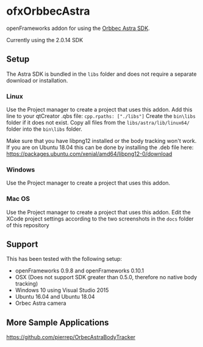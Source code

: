 # ofxOrbbecAstra

openFrameworks addon for using the [Orbbec Astra SDK](https://orbbec3d.com/develop/). 

Currently using the 2.0.14 SDK

## Setup

The Astra SDK is bundled in the `libs` folder and does not require a separate download or installation.

### Linux
Use the Project manager to create a project that uses this addon.
Add this line to your qtCreator .qbs file: `cpp.rpaths: ["./libs"]`
Create the `bin\libs` folder if it does not exist.
Copy all files from the `libs/astra/lib/linux64/` folder into the `bin\libs` folder. 

Make sure that you have libpng12 installed or the body tracking won't work. If you are on Ubuntu 18.04 this can be done by installing the .deb file here:
https://packages.ubuntu.com/xenial/amd64/libpng12-0/download

### Windows
Use the Project manager to create a project that uses this addon.

### Mac OS
Use the Project manager to create a project that uses this addon.
Edit the XCode project settings according to the two screenshots in the `docs` folder of this repository

## Support

This has been tested with the following setup:

- openFrameworks 0.9.8 and openFrameworks 0.10.1
- OSX (Does not support SDK greater than 0.5.0, therefore no native body tracking)
- Windows 10 using Visual Studio 2015
- Ubuntu 16.04 and Ubuntu 18.04
- Orbec Astra camera

## More Sample Applications
https://github.com/pierrep/OrbecAstraBodyTracker

